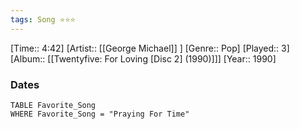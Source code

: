 ```yaml
---
tags: Song ⭐⭐⭐ 
---
```

[Time:: 4:42]
[Artist:: [[George Michael]] ]
[Genre:: Pop]
[Played:: 3]
[Album:: [[Twentyfive: For Loving [Disc 2] (1990)]]]
[Year:: 1990]
### Dates
````dataview
TABLE Favorite_Song
WHERE Favorite_Song = "Praying For Time"
````
